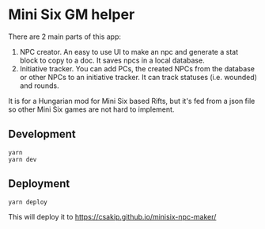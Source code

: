 # Mini Six GM helper

There are 2 main parts of this app:

1. NPC creator. An easy to use UI to make an npc and generate a stat block to copy to a doc. It saves npcs in a local database.
2. Initiative tracker. You can add PCs, the created NPCs from the database or other NPCs to an initiative tracker. It can track statuses (i.e. wounded) and rounds.

It is for a Hungarian mod for Mini Six based Rifts, but it's fed from a json file so other Mini Six games are not hard to implement.

## Development

```
yarn
yarn dev
```

## Deployment

```
yarn deploy
```

This will deploy it to https://csakip.github.io/minisix-npc-maker/
